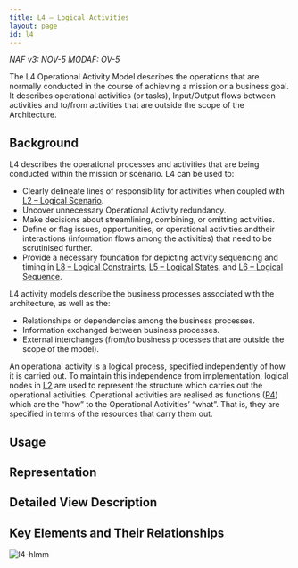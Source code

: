 ```yaml
---
title: L4 – Logical Activities
layout: page
id: l4
---
```


*NAF v3: NOV-5 MODAF: OV-5*

The L4 Operational Activity Model describes the operations that are
normally conducted in the course of achieving a mission or a business
goal. It describes operational activities (or tasks), Input/Output flows
between activities and to/from activities that are outside the scope of
the Architecture.

## Background

L4 describes the operational processes and activities that are being
conducted within the mission or scenario. L4 can be used to:

* Clearly delineate lines of responsibility for activities when coupled with [L2 – Logical Scenario](/l2).
* Uncover unnecessary Operational Activity redundancy.
* Make decisions about streamlining, combining, or omitting activities.
* Define or flag issues, opportunities, or operational activities andtheir interactions (information flows among the activities) that need to be scrutinised further.
* Provide a necessary foundation for depicting activity sequencing and timing in [L8 – Logical Constraints](l8.html), [L5 – Logical States](l5.html), and [L6 – Logical Sequence](l6.html).

L4 activity models describe the business processes associated with the
architecture, as well as the:

* Relationships or dependencies among the business processes.
* Information exchanged between business processes.
* External interchanges (from/to business processes that are outside the scope of the model).

An operational activity is a logical process, specified independently of
how it is carried out. To maintain this independence from
implementation, logical nodes in [L2](l2.html) are used to represent the
structure which carries out the operational activities. Operational
activities are realised as functions ([P4](p4.html)) which are the “how” to
the Operational Activities’ “what”. That is, they are specified in terms
of the resources that carry them out.

## Usage

## Representation

## Detailed View Description

## Key Elements and Their Relationships

![l4-hlmm](http://nafdocs.org/wp-content/uploads/2013/06/l4-hlmm.png)




